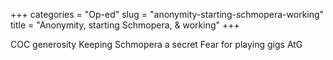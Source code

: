 +++
categories = "Op-ed"
slug = "anonymity-starting-schmopera-working"
title = "Anonymity, starting Schmopera, &amp; working"
+++

COC generosity
Keeping Schmopera a secret
Fear for playing gigs
AtG
